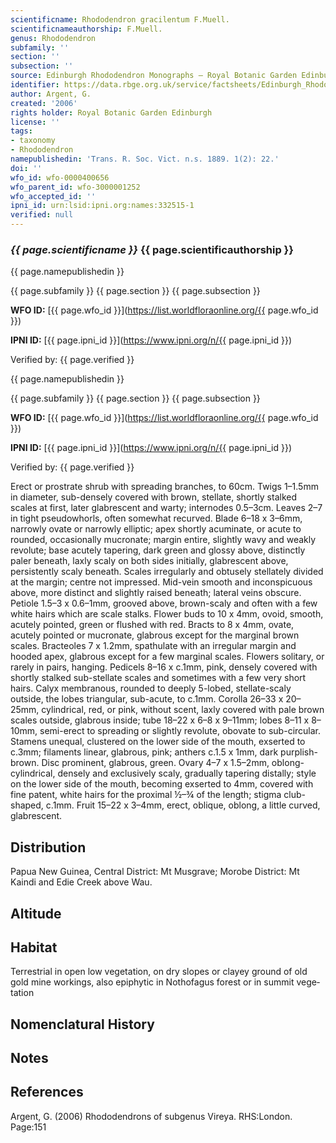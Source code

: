 ```yaml
---
scientificname: Rhododendron gracilentum F.Muell.
scientificnameauthorship: F.Muell.
genus: Rhododendron
subfamily: ''
section: ''
subsection: ''
source: Edinburgh Rhododendron Monographs – Royal Botanic Garden Edinburgh
identifier: https://data.rbge.org.uk/service/factsheets/Edinburgh_Rhododendron_Monographs.xhtml
author: Argent, G.
created: '2006'
rights holder: Royal Botanic Garden Edinburgh
license: ''
tags:
- taxonomy
- Rhododendron
namepublishedin: 'Trans. R. Soc. Vict. n.s. 1889. 1(2): 22.'
doi: ''
wfo_id: wfo-0000400656
wfo_parent_id: wfo-3000001252
wfo_accepted_id: ''
ipni_id: urn:lsid:ipni.org:names:332515-1
verified: null
---
```

### _{{ page.scientificname }}_ {{ page.scientificauthorship }}
 {{ page.namepublishedin }}

{{ page.subfamily }} {{ page.section }} {{ page.subsection }}

**WFO ID:** [{{ page.wfo_id }}](https://list.worldfloraonline.org/{{ page.wfo_id }})

**IPNI ID:** [{{ page.ipni_id }}](https://www.ipni.org/n/{{ page.ipni_id }})

Verified by: {{ page.verified }}

 {{ page.namepublishedin }}

{{ page.subfamily }} {{ page.section }} {{ page.subsection }}

**WFO ID:** [{{ page.wfo_id }}](https://list.worldfloraonline.org/{{ page.wfo_id }})

**IPNI ID:** [{{ page.ipni_id }}](https://www.ipni.org/n/{{ page.ipni_id }})

Verified by: {{ page.verified }}



Erect or prostrate shrub with spreading branches, to 60cm. Twigs 1–1.5mm in diameter, sub-densely covered with brown, stellate, shortly stalked scales at first, later glabrescent and warty; internodes 0.5–3cm. Leaves 2–7 in tight pseudowhorls, often somewhat recurved. Blade 6–18 x 3–6mm, narrowly ovate or narrowly elliptic; apex shortly acuminate, or acute to rounded, occasionally mucronate; margin entire, slightly wavy and weakly revolute; base acutely tapering, dark green and glossy above, distinctly paler beneath, laxly scaly on both sides initially, glabrescent above, persistently scaly beneath. Scales irregularly and obtusely stellately divided at the margin; centre not impressed. Mid-vein smooth and inconspicuous above, more distinct and slightly raised beneath; lateral veins obscure. Petiole 1.5–3 x 0.6–1mm, grooved above, brown-scaly and often with a few white hairs which are scale stalks. Flower buds to 10 x 4mm, ovoid, smooth, acutely pointed, green or flushed with red. Bracts to 8 x 4mm, ovate, acutely pointed or mucronate, glabrous except for the marginal brown scales. Bracteoles 7 x 1.2mm, spathulate with an irregular margin and hooded apex, glabrous except for a few marginal scales. Flowers solitary, or rarely in pairs, hanging. Pedicels 8–16 x c.1mm, pink, densely covered with shortly stalked sub-stellate scales and sometimes with a few very short hairs. Calyx membranous, rounded to deeply 5-lobed, stellate-scaly outside, the lobes triangular, sub-acute, to c.1mm. Corolla 26–33 x 20–25mm, cylindrical, red, or pink, without scent, laxly covered with pale brown scales outside, glabrous inside; tube 18–22 x 6–8 x 9–11mm; lobes 8–11 x 8–10mm, semi-erect to spreading or slightly revolute, obovate to sub-circular. Stamens unequal, clustered on the lower side of the mouth, exserted to c.3mm; filaments linear, glabrous, pink; anthers c.1.5 x 1mm, dark purplish-brown. Disc prominent, glabrous, green. Ovary 4–7 x 1.5–2mm, oblong-cylindrical, densely and exclusively scaly, gradually tapering distally; style on the lower side of the mouth, becoming exserted to 4mm, covered with fine patent, white hairs for the proximal ½–¾ of the length; stigma club-shaped, c.1mm. Fruit 15–22 x 3–4mm, erect, oblique, oblong, a little curved, glabrescent.

## Distribution
Papua New Guinea, Central District: Mt Musgrave; Morobe District: Mt Kaindi and Edie Creek above Wau.

## Altitude


## Habitat
Terrestrial in open low vegetation, on dry slopes or clayey ground of old gold mine workings, also epiphytic in Nothofagus forest or in summit vege­tation

## Nomenclatural History

                       
## Notes


## References

Argent, G. (2006) Rhododendrons of subgenus Vireya. RHS:London. Page:151
